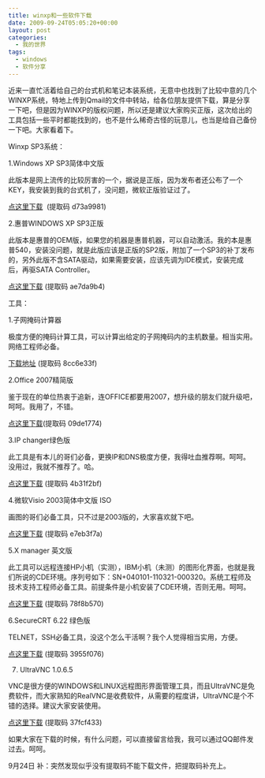 ```yaml
---
title: winxp和一些软件下载
date: 2009-09-24T05:05:20+00:00
layout: post
categories:
  - 我的世界
tags:
  - windows
  - 软件分享
---
```


近来一直忙活着给自己的台式机和笔记本装系统，无意中也找到了比较中意的几个WINXP系统，特地上传到Qmail的文件中转站，给各位朋友提供下载，算是分享一下吧，但是因为WINXP的版权问题，所以还是建议大家购买正版，这次给出的工具包括一些平时都能找到的，也不是什么稀奇古怪的玩意儿，也当是给自己备份一下吧。大家看着下。

Winxp SP3系统：

1.Windows XP SP3简体中文版

此版本是网上流传的比较厉害的一个，据说是正版，因为发布者还公布了一个KEY，我安装到我的台式机了，没问题，微软正版验证过了。

[点这里下载](http://51.dc.ftn.qq.com/ftn_handler/17f5673a4f10004d57689268584eb592d946ac8fca2e8af631a115c739151db6309049c6158aa4ed5a5c031dfeb121e1a488b2926dfe78e099ac88111812ab6a/zh-hans_windows_xp_professional_with_ser....iso?k=07373361396157eba48dc3651f390a1e555555050b0d0a07490251520b140c065c011e580a0c011c010102505d080c50550257543916384b0c1a5b00574a67460d59570e4e4a674914684313565f5d42175e5c0f585567460d435b3e4a5c4a1f4a191d084a5638)  <span>(提取码 d73a9981)</span>

2.惠普WINDOWS XP SP3正版

此版本是惠普的OEM版，如果您的机器是惠普机器，可以自动激活。我的本是惠普540，安装没问题，就是此版应该是正版的SP2版，附加了一个SP3的补丁发布的，另外此版不含SATA驱动，如果需要安装，应该先调为IDE模式，安装完成后，再驱SATA Controller。

[点这里下载](http://61.dc.ftn.qq.com/ftn_handler/6bc7a8eb8e31e79798084204b18af0ca2468225f388a6caa4f3233a9e58be0eeeaf078172b823183f29eb2bf60bd461a2344fb7156294e2fa9d3b9b57c305a90/HP_OS_SP3.iso?k=206537646101c1eca1dfc7604739501b52070750555c04504c0154060714560302561a5d045a5b190551040107085757545354006134627c313a78373e6a32074f0c440b61) <span>(提取码 ae7da9b4)</span>
<!--more-->
工具：

1.子网掩码计算器

极度方便的掩码计算工具，可以计算出给定的子网掩码内的主机数量。相当实用。网络工程师必备。

[下载地址](http://61.dc.ftn.qq.com/ftn_handler/e64335cddaee455e5dca3649f8a2c46aa5c9ae301a085658f8c0dc0b3266c049e833155c645f791b5e79375b4e9ed87a30d282a7f20c4ec457284995fa23215e/子网掩码计算器.rar?k=7e6363364e6ac699f8d99332433301490e5753040005575415005b54511e07030a064e575502564b5d5b0705510657025c025054652133b1ebae9be7bff1d8dafea880f0921d41074a63) <span>(提取码 8cc6e33f)</span>

2.Office 2007精简版

鉴于现在的单位热衷于追新，连OFFICE都要用2007，想升级的朋友们就升级吧，呵呵。我用了，不错。

[点这里下载](http://51.dc.ftn.qq.com/ftn_handler/e9e2e791a392ac0917dedb44306d6aa030135bac60d5bffbf090e57939767e63ac3362b5c23a8e538fd6c0702ea5ceef8b0854338a8ad0834660f046e847a5e1/Microsoft%20Office%202007.rar?k=7d3964656c8e51c8f08394611737051b080f5552050555061d5a5551541a0351560a4904520600195409050306070057550a0157312e3779595a160a425851401076020358545214020954521f45564630)<span>(提取码 09de1774)</span>

3.IP changer绿色版

此工具是有本儿的哥们必备，更换IP和DNS极度方便，我得吐血推荐啊。呵呵。没用过，我就不推荐了。哈。

[点这里下载](http://61.dc.ftn.qq.com/ftn_handler/8fe4294ac235d4fdc9ea7b04bc6b5703f4890a17c945bc6fa8f753c955b61ffe23b3e9ae6385454b9c5fe07e6e549b6f32c3eeebc28effa5fcde1f0177a0a69b/IPChange1.6.6.zip?k=716233317d6f9999f4d8c3354032504905555206540a525119500150531f560006571e500500064b075a04000500535e565b00016623622f64215b50085507571a541d0748480b1634) <span>(提取码 4b31f2bf)</span>

4.微软Visio 2003简体中文版 ISO

画图的哥们必备工具，只不过是2003版的，大家喜欢就下吧。

[点这里下载](http://51.dc.ftn.qq.com/ftn_handler/00805a0aaeeb5ca9aebe491fe76e6766c9a231629d53e94771c2b5a320d1e99658e7b09f45717ef0465a1b3888cba0ab4ca3313d8e5164ba10ac31ccaa128f3f/2003_visio_pro.iso?k=23376562338e048ba58d95661566054e55515d010256515848040001014b03585c51485b5207074c550f5555045f055251545657337437535507563d450f44080a6815105c485e120a37) <span>(提取码 e7eb3f7a)</span>

5.X manager 英文版

此工具可以远程连接HP小机（实测），IBM小机（未测）的图形化界面，也就是我们所说的CDE环境。序列号如下：SN+040101-110321-000320。系统工程师及技术支持工程师必备工具。前提条件是小机安装了CDE环境，否则无用。呵呵。

[点这里下载](http://51.dc.ftn.qq.com/ftn_handler/e2b18bc8aadd29dc80885de3ca76fa305210f06144d4094546eac6ccd6dacf686353d547000e5b8c8d78277803257f6236813474941bf90ab34e0a9c96e3e074/xmgr20(SN+040101-110321-000320).exe?k=60386638426f31cff782963c4435051f015951095a0202531a0f045e531803090f5b4b000600041d5200030e540d0154510d5259621637485a5f140a521d647e1c0852085305061d0609560b50041a000708550a521c19554f5d66) <span>(提取码 78f8b570)</span>

6.SecureCRT 6.22 绿色版

TELNET，SSH必备工具，没这个怎么干活啊？我个人觉得相当实用，方便。

[点这里下载](http://61.dc.ftn.qq.com/ftn_handler/e1240e7c1cdd7d6f93d249d008e2e15b15d962257fd1f4c2b33aa9b6c71aa8abfc0367cd4ff92c8c6345b370209481db5e1014bc858725af3d6c61d662020637/SecureCRT.rar?k=72393535ecaa4ec9f383c53140300519065c57055f0255011e0e5151561d0350000018575f02541b055a570c05060200500f0c51663d3765565a4047037365621d4b544766) <span>(提取码 3955f076)</span>

7. UltraVNC 1.0.6.5

VNC是很方便的WINDOWS和LINUX远程图形界面管理工具，而且UltraVNC是免费软件，而大家熟知的RealVNC是收费软件，从需要的程度讲，UltraVNC是个不错的选择。建议大家安装使用。

[点这里下载](http://61.dc.ftn.qq.com/ftn_handler/13a5eefb8e3105a138100d6bc99f0df0af4e8a0036a062cd0a771192adae7984beda90908c4352d39a66c8c6a3389da6d8ec86722c2e447c661af05659b95b2a/UltraVNC_1.0.6.5_Setup.exe?k=7d376663b69cd2ccf38d96674034011c02035600570750051e535f54551907560a034b5a5556031e520756050002060b0756055a662e33665f431402307a706c0219564d501a066c60521216161a564b5637) <span>(提取码 37fcf433)</span>

如果大家在下载的时候，有什么问题，可以直接留言给我，我可以通过QQ邮件发过去。呵呵。

9月24日 补：突然发现似乎没有提取码不能下载文件，把提取码补充上。